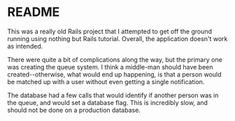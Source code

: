 # README

This was a really old Rails project that I attempted to get off the ground running using nothing but Rails tutorial. Overall, the application doesn't work as intended.

There were quite a bit of complications along the way, but the primary one was creating the queue system. I think a middle-man should have been created--otherwise, what would end up happening, is that a person would be matched up with a user without even getting a single notification. 

The database had a few calls that would identify if another person was in the queue, and would set a database flag. This is incredibly slow, and should not be done on a production database. 


